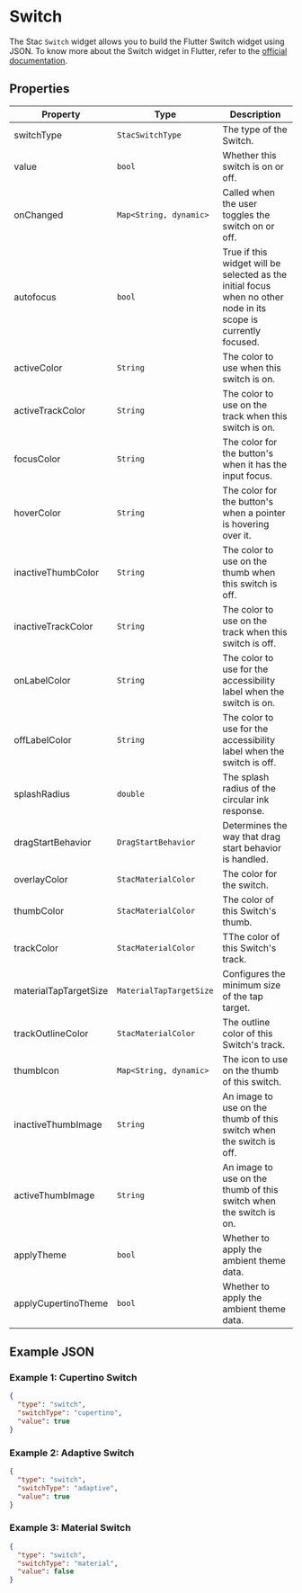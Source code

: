# Switch

The Stac `Switch` widget allows you to build the Flutter Switch widget using JSON.
To know more about the Switch widget in Flutter, refer to the [official documentation](https://api.flutter.dev/flutter/material/Switch-class.html).

## Properties

| Property              | Type                    | Description                                                                                                     |
|-----------------------|-------------------------|-----------------------------------------------------------------------------------------------------------------|
| switchType            | `StacSwitchType`       | The type of the Switch.                                                                                         |
| value                 | `bool`                  | Whether this switch is on or off.                                                                               |
| onChanged             | `Map<String, dynamic>`  | Called when the user toggles the switch on or off.                                                              |
| autofocus             | `bool`                  | True if this widget will be selected as the initial focus when no other node in its scope is currently focused. |
| activeColor           | `String`                | The color to use when this switch is on.                                                                        |
| activeTrackColor      | `String`                | The color to use on the track when this switch is on.                                                           |
| focusColor            | `String`                | The color for the button's when it has the input focus.                                                         |
| hoverColor            | `String`                | The color for the button's when a pointer is hovering over it.                                                  |
| inactiveThumbColor    | `String`                | The color to use on the thumb when this switch is off.                                                          |
| inactiveTrackColor    | `String`                | The color to use on the track when this switch is off.                                                          |
| onLabelColor          | `String`                | The color to use for the accessibility label when the switch is on.                                             |
| offLabelColor         | `String`                | The color to use for the accessibility label when the switch is off.                                            |
| splashRadius          | `double`                | The splash radius of the circular ink response.                                                                 |
| dragStartBehavior     | `DragStartBehavior`     | Determines the way that drag start behavior is handled.                                                         |
| overlayColor          | `StacMaterialColor`    | The color for the switch.                                                                                       |
| thumbColor            | `StacMaterialColor`    | The color of this Switch's thumb.                                                                               |
| trackColor            | `StacMaterialColor`    | TThe color of this Switch's track.                                                                              |
| materialTapTargetSize | `MaterialTapTargetSize` | Configures the minimum size of the tap target.                                                                  |
| trackOutlineColor     | `StacMaterialColor`    | The outline color of this Switch's track.                                                                       |
| thumbIcon             | `Map<String, dynamic>`  | The icon to use on the thumb of this switch.                                                                    |
| inactiveThumbImage    | `String`                | An image to use on the thumb of this switch when the switch is off.                                             |
| activeThumbImage      | `String`                | An image to use on the thumb of this switch when the switch is on.                                              |
| applyTheme            | `bool`                  | Whether to apply the ambient theme data.                                                                        |
| applyCupertinoTheme   | `bool`                  | Whether to apply the ambient theme data.                                                                        |

## Example JSON

### Example 1: Cupertino Switch

```json
{
  "type": "switch",
  "switchType": "cupertino",
  "value": true
}
```

### Example 2: Adaptive Switch

```json
{
  "type": "switch",
  "switchType": "adaptive",
  "value": true
}
```

### Example 3: Material Switch

```json
{
  "type": "switch",
  "switchType": "material",
  "value": false
}
```
